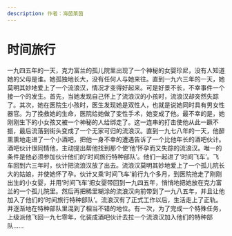 ```yaml
---
description: 作者：海茵莱茵
---
```


# 时间旅行

&#x20;       一九四五年的一天，克力富兰的孤儿院里出现了一个神秘的女婴珍尼，没有人知道她的父母是谁。她孤独地长大，没有任何人与她来往。直到一九六三年的一天，她莫明其妙地爱上了一个流浪汉，情况才变得好起来。可是好景不长，不幸事件一个接一个的发生。首先，当她发现自己怀上了流浪汉的小孩时，流浪汉却突然失踪了。其次，她在医院生小孩时，医生发现她是双性人，也就是说她同时具有男女性器官。为了挽救她的生命，医院给她做了变性手术，她变成了他。最不幸的是，她刚刚生下的小女孩又被一个神秘的人给绑走了。这一连串的打击使他从此一蹶不振，最后流落到街头变成了一个无家可归的流浪汉。直到一九七八年的一天，他醉熏熏地走进了一个小酒吧，把他一身不幸的遭遇告诉了一个比他年长的酒吧伙计。酒吧伙计很同情他，主动提出帮他找到那个使‘他’怀孕而又失踪的流浪汉。唯一的条件是他必须参加伙计他们的‘时间旅行特种部队’。他们一起进了‘时间飞车’。飞车回到六三年时，伙计把流浪汉放了出去。流浪汉莫明其妙地爱上了一个孤儿院长大的姑娘，并使她怀了孕。伙计又乘‘时间飞车’前行九个多月，到医院抢走了刚刚出生的小女婴，并用‘时间飞车’把女婴带回到一九四五年，悄悄地把她放在克力富兰的一个孤儿院里。然后再把稀里糊涂的流浪汉向前带到了一九八五年，并且让他加入了他们的‘时间旅行特种部队’。流浪汉有了正式工作以后，生活走上了正轨。并逐渐地在特种部队里混到了相当不错的地位。有一次，为了完成一个特殊任务，上级派他飞回一九七零年，化装成酒吧伙计去拉一个流浪汉加入他们的特种部队……
